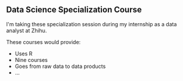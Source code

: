 ## Data Science Specialization Course

I'm taking these specialization session during my internship as a data analyst at Zhihu.

These courses would provide:
 * Uses R
 * Nine courses
 * Goes from raw data to data products
 * ...


